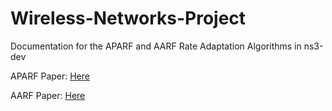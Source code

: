 # Wireless-Networks-Project
Documentation for the APARF and AARF Rate Adaptation Algorithms in ns3-dev

APARF Paper: [Here](https://link.springer.com/article/10.1007/s10776-005-0006-x)

AARF Paper: [Here](https://cs.uwaterloo.ca/~brecht/courses/856-802.11-Network-Performance-2014/readings/rate-adaptation/aarf.pdf)
